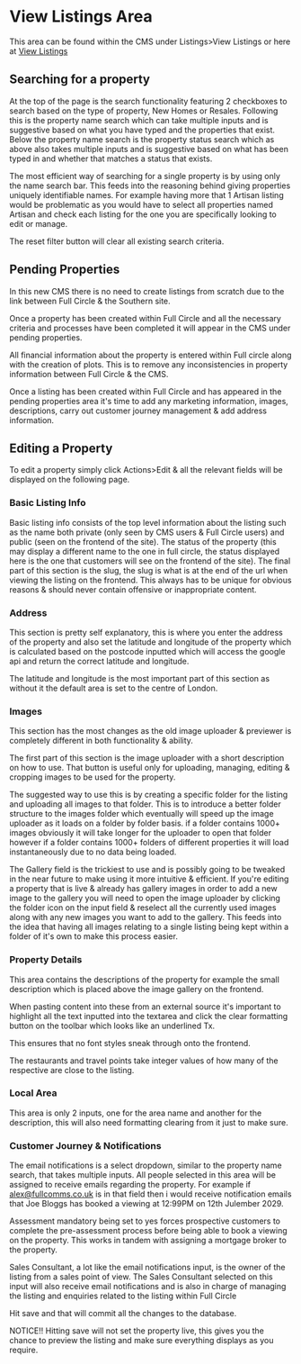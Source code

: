 # View Listings Area

This area can be found within the CMS under Listings>View Listings or here at [View Listings](http://southern.test/admin/listing)

## Searching for a property

At the top of the page is the search functionality featuring 2 checkboxes to search based on the type of property, New Homes or Resales. Following this is the property name search which can take multiple inputs and is suggestive based on what you have typed and the properties that exist. Below the property name search is the property status search which as above also takes multiple inputs and is suggestive based on what has been typed in and whether that matches a status that exists. 

The most efficient way of searching for a single property is by using only the name search bar. This feeds into the reasoning behind giving properties uniquely identifiable names. For example having more that 1 Artisan listing would be problematic as you would have to select all properties named Artisan and check each listing for the one you are specifically looking to edit or manage.

The reset filter button will clear all existing search criteria.

## Pending Properties

In this new CMS there is no need to create listings from scratch due to the link between Full Circle & the Southern site.

Once a property has been created within Full Circle and all the necessary criteria and processes have been completed it will appear in the CMS under pending properties.

All financial information about the property is entered within Full circle along with the creation of plots. This is to remove any inconsistencies in property information between Full Circle & the CMS.

Once a listing has been created within Full Circle and has appeared in the pending properties area it's time to add any marketing information, images, descriptions, carry out customer journey management & add address information.

## Editing a Property

To edit a property simply click Actions>Edit & all the relevant fields will be displayed on the following page.

### Basic Listing Info

Basic listing info consists of the top level information about the listing such as the name both private (only seen by CMS users & Full Circle users) and public (seen on the frontend of the site). The status of the property (this may display a different name to the one in full circle, the status displayed here is the one that customers will see on the frontend of the site). The final part of this section is the slug, the slug is what is at the end of the url when viewing the listing on the frontend. This always has to be unique for obvious reasons & should never contain offensive or inappropriate content.

### Address

This section is pretty self explanatory, this is where you enter the address of the property and also set the latitude and longitude of the property which is calculated based on the postcode inputted which will access the google api and return the correct latitude and longitude.

The latitude and longitude is the most important part of this section as without it the default area is set to the centre of London.

### Images

This section has the most changes as the old image uploader & previewer is completely different in both functionality & ability.

The first part of this section is the image uploader with a short description on how to use. That button is useful only for uploading, managing, editing & cropping images to be used for the property.

The suggested way to use this is by creating a specific folder for the listing and uploading all images to that folder. This is to introduce a better folder structure to the images folder which eventually will speed up the image uploader as it loads on a folder by folder basis. if a folder contains 1000+ images obviously it will take longer for the uploader to open that folder however if a folder contains 1000+ folders of different properties it will load instantaneously due to no data being loaded.

The Gallery field is the trickiest to use and is possibly going to be tweaked in the near future to make using it more intuitive & efficient. If you're editing a property that is live & already has gallery images in order to add a new image to the gallery you will need to open the image uploader by clicking the folder icon on the input field & reselect all the currently used images along with any new images you want to add to the gallery. This feeds into the idea that having all images relating to a single listing being kept within a folder of it's own to make this process easier.

### Property Details

This area contains the descriptions of the property for example the small description which is placed above the image gallery on the frontend.

When pasting content into these from an external source it's important to highlight all the text inputted into the textarea and click the clear formatting button on the toolbar which looks like an underlined Tx.

This ensures that no font styles sneak through onto the frontend.

The restaurants and travel points take integer values of how many of the respective are close to the listing.

### Local Area

This area is only 2 inputs, one for the area name and another for the description, this will also need formatting clearing from it just to make sure. 

### Customer Journey & Notifications

The email notifications is a select dropdown, similar to the property name search, that takes multiple inputs. All people selected in this area will be assigned to receive emails regarding the property. For example if alex@fullcomms.co.uk is in that field then i would receive notification emails that Joe Bloggs has booked a viewing at 12:99PM on 12th Julember 2029.

Assessment mandatory being set to yes forces prospective customers to complete the pre-assessment process before being able to book a viewing on the property. This works in tandem with assigning a mortgage broker to the property. 

Sales Consultant, a lot like the email notifications input, is the owner of the listing from a sales point of view. The Sales Consultant selected on this input will also receive email notifications and is also in charge of managing the listing and enquiries related to the listing within Full Circle

Hit save and that will commit all the changes to the database.

NOTICE!! Hitting save will not set the property live, this gives you the chance to preview the listing and make sure everything displays as you require.